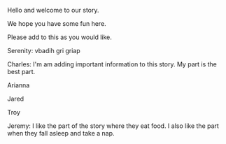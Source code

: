 Hello and welcome to our story.

We hope you have some fun here.

Please add to this as you would like.

Serenity:
vbadih gri griap

Charles:
I'm am adding important information to this story.
My part is the best part.

Arianna

Jared

Troy

Jeremy: 
I like the part of the story where they eat food.
I also like the part when they fall asleep and take a nap.
